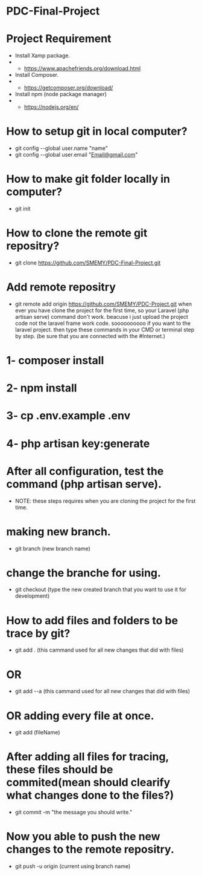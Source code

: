 # PDC-Final-Project
# Project Requirement 
* Install Xamp package.
* * https://www.apachefriends.org/download.html
* Install Composer.
* * https://getcomposer.org/download/
* Install npm (node package manager)
* * https://nodejs.org/en/

# How to setup git in local computer?
* git config --global user.name "name"
* git config --global user.email "Email@gmail.com"
# How to make git folder locally in computer?
* git init
# How to clone the remote git repositry?
* git clone https://github.com/SMEMY/PDC-Final-Project.git
# Add remote repositry
* git remote add origin https://github.com/SMEMY/PDC-Project.git
when ever you have clone the project for the first time, so your Laravel (php artisan serve) command don't work. beacuse i just upload the project code not the laravel frame work code.  soooooooooo if you want to the laravel project. then type these commands in your CMD or terminal step by step. (be sure that you are connected with the #Internet.)
# 1- composer install
# 2- npm install
# 3- cp .env.example .env
# 4- php artisan key:generate
# After all configuration, test the command (php artisan serve).
* NOTE: these steps requires when you are cloning the project for the first time.
# making new branch.
* git branch (new branch name)
# change the branche for using.
* git checkout (type the new created branch that you want to use it for development)
# How to add files and folders to be trace by git?
* git add . (this cammand used for all new changes that did with files)
# OR
* git add --a (this cammand used for all new changes that did with files)
# OR adding every file at once.
* git add (fileName)
# After adding all files for tracing, these files should be commited(mean should clearify what changes done to the files?)
* git commit -m "the message you should write."
# Now you able to push the new changes to the remote repositry.
* git push -u origin (current using branch name)


